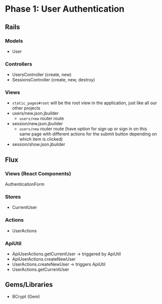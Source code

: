 # Phase 1: User Authentication

## Rails
### Models
* User

### Controllers
* UsersController (create, new)
* SessionsController (create, new, destroy)

### Views
* `static_pages#root` will be the root view in the application, just like all our other projects
* users/new.json.jbuilder
  * `users/new` router route
* session/new.json.jbuilder
  * `users/new` router route (have option for sign up or sign in on this same page with different actions for the submit button depending on which item is clicked)
* session/show.json.jbuilder

## Flux
### Views (React Components)
AuthenticationForm

### Stores
* CurrentUser

### Actions
* UserActions

### ApiUtil
* ApiUserActions.getCurrentUser -> triggered by ApiUtil
* ApiUserActions.createNewUser
* UserActions.createNewUser -> triggers ApiUtil
* UserActions.getCurrentUser

## Gems/Libraries
* BCrypt (Gem)
